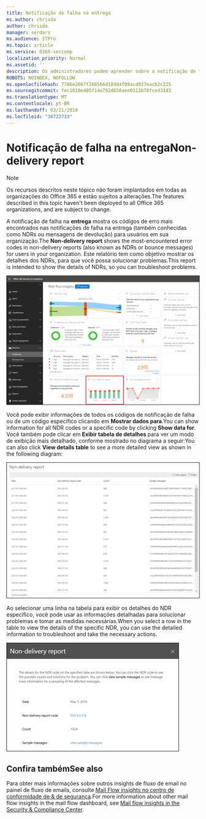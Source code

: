 ```yaml
---
title: Notificação de falha na entrega
ms.author: chrisda
author: chrisda
manager: serdars
ms.audience: ITPro
ms.topic: article
ms.service: O365-seccomp
localization_priority: Normal
ms.assetid: ''
description: Os administradores podem aprender sobre a notificação de falha na entrega no painel de fluxo de emails no centro de conformidade do & de segurança do Office 365.
ROBOTS: NOINDEX, NOFOLLOW
ms.openlocfilehash: 7786e2667f268566d189d4f09acd937eacb2c225
ms.sourcegitcommit: fec1010e405f14e792d650aee0312b78fced3343
ms.translationtype: MT
ms.contentlocale: pt-BR
ms.lasthandoff: 03/21/2019
ms.locfileid: "30722733"
---
```

# <a name="non-delivery-report"></a><span data-ttu-id="1d036-103">Notificação de falha na entrega</span><span class="sxs-lookup"><span data-stu-id="1d036-103">Non-delivery report</span></span>

> [!NOTE]
> <span data-ttu-id="1d036-104">Os recursos descritos neste tópico não foram implantados em todas as organizações do Office 365 e estão sujeitos a alterações.</span><span class="sxs-lookup"><span data-stu-id="1d036-104">The features described in this topic haven't been deployed to all Office 365 organizations, and are subject to change.</span></span>

<span data-ttu-id="1d036-105">A notificação de falha na **entrega** mostra os códigos de erro mais encontrados nas notificações de falha na entrega (também conhecidas como NDRs ou mensagens de devolução) para usuários em sua organização.</span><span class="sxs-lookup"><span data-stu-id="1d036-105">The **Non-delivery report** shows the most-encountered error codes in non-delivery reports (also known as NDRs or bounce messages) for users in your organization.</span></span> <span data-ttu-id="1d036-106">Este relatório tem como objetivo mostrar os detalhes dos NDRs, para que você possa solucionar problemas.</span><span class="sxs-lookup"><span data-stu-id="1d036-106">This report is intended to show the details of NDRs, so you can troubleshoot problems.</span></span>

![A notificação de falha na entrega no painel de fluxo de emails no centro de conformidade do & de segurança do Office 365](media/non-delivery-report-selected.png)

<span data-ttu-id="1d036-108">Você pode exibir informações de todos os códigos de notificação de falha ou de um código específico clicando em **Mostrar dados para**.</span><span class="sxs-lookup"><span data-stu-id="1d036-108">You can show information for all NDR codes or a specific code by clicking **Show data for**.</span></span> <span data-ttu-id="1d036-109">Você também pode clicar em **Exibir tabela de detalhes** para ver um modo de exibição mais detalhado, conforme mostrado no diagrama a seguir:</span><span class="sxs-lookup"><span data-stu-id="1d036-109">You can also click **View details table** to see a more detailed view as shown in the following diagram:</span></span>

![Exibir tabela de detalhes na notificação de falha na entrega](media/non-delivery-report-view-details-table.png)

<span data-ttu-id="1d036-111">Ao selecionar uma linha na tabela para exibir os detalhes do NDR específico, você pode usar as informações detalhadas para solucionar problemas e tomar as medidas necessárias.</span><span class="sxs-lookup"><span data-stu-id="1d036-111">When you select a row in the table to view the details of the specific NDR, you can use the detailed information to troubleshoot and take the necessary actions.</span></span>

![Selecionar uma linha na tabela de detalhes na notificação de falha na entrega](media/non-delivery-report-details-table-select-row.png)

## <a name="see-also"></a><span data-ttu-id="1d036-113">Confira também</span><span class="sxs-lookup"><span data-stu-id="1d036-113">See also</span></span>

<span data-ttu-id="1d036-114">Para obter mais informações sobre outros insights de fluxo de email no painel de fluxo de emails, consulte [Mail Flow insights no centro de conformidade de & de segurança](mail-flow-insights-v2.md).</span><span class="sxs-lookup"><span data-stu-id="1d036-114">For more information about other mail flow insights in the mail flow dashboard, see [Mail flow insights in the Security & Compliance Center](mail-flow-insights-v2.md).</span></span>
